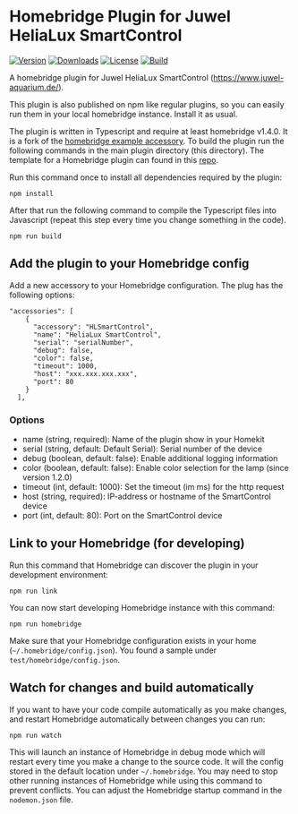 # Homebridge Plugin for Juwel HeliaLux SmartControl

[![Version][version-image]][version-url]
[![Downloads][downloads-image]][downloads-url]
[![License][license-image]][license-url]
[![Build][build-image]][build-url]

A homebridge plugin for Juwel HeliaLux SmartControl (https://www.juwel-aquarium.de/).

This plugin is also published on npm like regular plugins, so you can easily run them in your
local homebridge instance. Install it as usual.

The plugin is written in Typescript and require at least homebridge v1.4.0. It is a fork of the
[homebridge example accessory](https://github.com/homebridge/homebridge-examples/tree/master/accessory-example-typescript).
To build the plugin run the following commands in the main plugin directory (this directory). The template for
a Homebridge plugin can found in this [repo](https://github.com/homebridge/homebridge-plugin-template).

Run this command once to install all dependencies required by the plugin:

    npm install

After that run the following command to compile the Typescript files into Javascript (repeat this step every time
you change something in the code).

    npm run build

## Add the plugin to your Homebridge config

Add a new accessory to your Homebridge configuration. The plug has the following options:

    "accessories": [
        {
          "accessory": "HLSmartControl",
          "name": "HeliaLux SmartControl",
          "serial": "serialNumber",
          "debug": false,
          "color": false,
          "timeout": 1000,
          "host": "xxx.xxx.xxx.xxx",
          "port": 80
        }
      ],

### Options

- name (string, required): Name of the plugin show in your Homekit
- serial (string, default: Default Serial): Serial number of the device
- debug (boolean, default: false): Enable additional logging information
- color (boolean, default: false): Enable color selection for the lamp (since version 1.2.0)
- timeout (int, default: 1000): Set the timeout (im ms) for the http request
- host (string, required): IP-address or hostname of the SmartControl device
- port (int, default: 80): Port on the SmartControl device

## Link to your Homebridge (for developing)

Run this command that Homebridge can discover the plugin in your development environment:

    npm run link

You can now start developing Homebridge instance with this command:

    npm run homebridge

Make sure that your Homebridge configuration exists in your home (`~/.homebridge/config.json`). You found a sample
under `test/homebridge/config.json`.

## Watch for changes and build automatically

If you want to have your code compile automatically as you make changes, and restart Homebridge automatically
between changes you can run:

    npm run watch

This will launch an instance of Homebridge in debug mode which will restart every time you make a change to
the source code. It will the config stored in the default location under `~/.homebridge`. You may need to stop
other running instances of Homebridge while using this command to prevent conflicts. You can adjust the
Homebridge startup command in the `nodemon.json` file.

<!-- Version -->

[version-image]: https://img.shields.io/npm/v/homebridge-hlsmartcontrol.svg?style=flat
[version-url]: https://www.npmjs.com/package/homebridge-hlsmartcontrol

<!-- Downloads -->

[downloads-image]: https://img.shields.io/npm/dm/homebridge-hlsmartcontrol.svg?style=flat
[downloads-url]: https://npmcharts.com/compare/homebridge-hlsmartcontrol?minimal=true

<!-- License -->

[license-image]: https://img.shields.io/badge/license-ISC-blue.svg?style=flat
[license-url]: LICENSE

<!-- Build -->

[build-image]: https://github.com/denisw160/homebridge-hlsmartcontrol/workflows/Build%20and%20Lint/badge.svg
[build-url]: https://github.com/denisw160/homebridge-hlsmartcontrol
